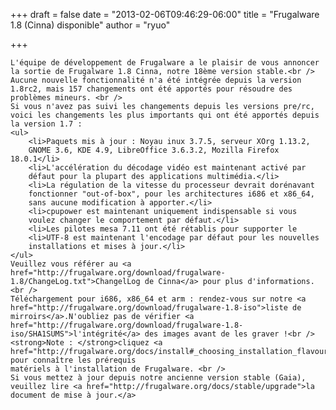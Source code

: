
+++
draft = false
date = "2013-02-06T09:46:29-06:00"
title = "Frugalware 1.8 (Cinna) disponible"
author = "ryuo"

+++

    L'équipe de développement de Frugalware a le plaisir de vous annoncer
    la sortie de Frugalware 1.8 Cinna, notre 18ème version stable.<br />
    Aucune nouvelle fonctionnalité n'a été intégrée depuis la version
    1.8rc2, mais 157 changements ont été apportés pour résoudre des
    problèmes mineurs. <br />
    Si vous n'avez pas suivi les changements depuis les versions pre/rc,
    voici les changements les plus importants qui ont été apportés depuis
    la version 1.7 :
    <ul>
        <li>Paquets mis à jour : Noyau inux 3.7.5, serveur XOrg 1.13.2,
        GNOME 3.6, KDE 4.9, LibreOffice 3.6.3.2, Mozilla Firefox 18.0.1</li>
        <li>L'accélération du décodage vidéo est maintenant activé par
        défaut pour la plupart des applications multimédia.</li>
        <li>La régulation de la vitesse du processeur devrait dorénavant
        fonctionner "out-of-box", pour les architectures i686 et x86_64,
        sans aucune modification à apporter.</li>
        <li>cpupower est maintenant uniquement indispensable si vous
        voulez changer le comportement par défaut.</li>
        <li>Les pilotes mesa 7.11 ont été rétablis pour supporter le
        <li>UTF-8 est maintenant l'encodage par défaut pour les nouvelles
        installations et mises à jour.</li>
    </ul>
    Veuillez vous référer au <a href="http://frugalware.org/download/frugalware-1.8/ChangeLog.txt">ChangelLog de Cinna</a> pour plus d'informations.<br />
    Téléchargement pour i686, x86_64 et arm : rendez-vous sur notre <a href="http://frugalware.org/download/frugalware-1.8-iso">liste de mirroirs</a>.N'oubliez pas de vérifier <a href="http://frugalware.org/download/frugalware-1.8-iso/SHA1SUMS">l'intégrité</a> des images avant de les graver !<br />
    <strong>Note : </strong>cliquez <a href="http://frugalware.org/docs/install#_choosing_installation_flavour">ici</a> pour connaître les prérequis
    matériels à l'installation de Frugalware. <br />
    Si vous mettez à jour depuis notre ancienne version stable (Gaia),
    veuillez lire <a href="http://frugalware.org/docs/stable/upgrade">la document de mise à jour.</a>
    
    